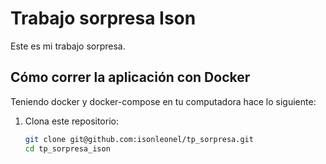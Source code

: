 # Trabajo sorpresa Ison

Este es mi trabajo sorpresa.

## Cómo correr la aplicación con Docker

Teniendo docker y docker-compose en tu computadora hace lo siguiente:

1. Clona este repositorio:

   ```bash
   git clone git@github.com:isonleonel/tp_sorpresa.git
   cd tp_sorpresa_ison
